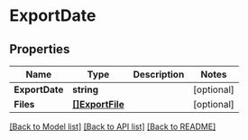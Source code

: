 # ExportDate

## Properties
Name | Type | Description | Notes
------------ | ------------- | ------------- | -------------
**ExportDate** | **string** |  | [optional] 
**Files** | [**[]ExportFile**](ExportFile.md) |  | [optional] 

[[Back to Model list]](../README.md#documentation-for-models) [[Back to API list]](../README.md#documentation-for-api-endpoints) [[Back to README]](../README.md)


